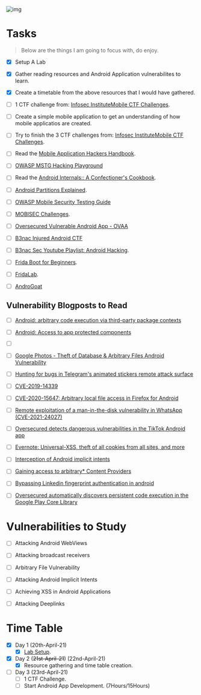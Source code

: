 ![img](https://img.icons8.com/fluent/96/000000/task-planning.png)

# Tasks

> Below are the things I am going to focus with, do enjoy.

- [x] Setup A Lab
- [x] Gather reading resources and Android Application vulnerabilites to learn.
- [x] Create a timetable from the above resources that I would have gathered.
- [ ] 1 CTF challenge from: [Infosec Institute](https://resources.infosecinstitute.com/topic/mobile-ctf-challenge-contest-details-win-1000/)[Mobile CTF Challenges](./ctfs/MobileCTFapps.zip).
- [ ] Create a simple mobile application to get an understanding of how mobile applicatios are created.
- [ ] Try to finish the 3 CTF challenges from: [Infosec Institute](https://resources.infosecinstitute.com/topic/mobile-ctf-challenge-contest-details-win-1000/)[Mobile CTF Challenges](./ctfs/MobileCTFapps.zip).
- [ ] Read the [Mobile Application Hackers Handbook](./books/Mobile_App_Hackers_Handbook.pdf).
- [ ] [OWASP MSTG Hacking Playground](https://github.com/OWASP/MSTG-Hacking-Playground)
- [ ] Read the [Android Internals:: A Confectioner's Cookbook](./books/AIvI-M-RL1.pdf).
- [ ] [Android Partitions Explained](https://www.addictivetips.com/mobile/android-partitions-explained-boot-system-recovery-data-cache-misc/).
- [ ] [OWASP Mobile Security Testing Guide](https://mobile-security.gitbook.io/mobile-security-testing-guide/)
- [ ] [MOBISEC Challenges](https://challs.reyammer.io/challenges).
- [ ] [Oversecured Vulnerable Android App - OVAA](https://github.com/oversecured/ovaa)
- [ ] [B3nac Injured Android CTF](https://github.com/B3nac/InjuredAndroid)
- [ ] [B3nac Sec Youtube Playlist: Android Hacking](https://www.youtube.com/watch?v=YQT-wlMEoJg&list=PLrIM_Ohh4UNNT1vfBGn4FwGzH-k8QqHpt).
- [ ] [Frida Boot for Beginners](https://github.com/leonjza/frida-boot).
- [ ] [FridaLab](https://www.shielder.it/blog/2019/02/fridalab-writeup/).
- [ ] [AndroGoat](https://github.com/satishpatnayak/AndroGoat)


## Vulnerability Blogposts to Read

- [ ] [Android: arbitrary code execution via third-party package contexts](https://blog.oversecured.com/Android-arbitrary-code-execution-via-third-party-package-contexts/)
- [ ] [Android: Access to app protected components](https://blog.oversecured.com/Android-Access-to-app-protected-components/)
- [ ] []()
- [ ] [Google Photos - Theft of Database & Arbitrary Files Android Vulnerability](https://servicenger.com/blog/mobile/google-photos-theft-of-database-arbitrary-files-android-vulnerability/)
- [ ] [Hunting for bugs in Telegram's animated stickers remote attack surface](https://www.shielder.it/blog/2021/02/hunting-for-bugs-in-telegrams-animated-stickers-remote-attack-surface/)
- [ ] [CVE-2019-14339](https://github.com/0x48piraj/CVE-2019-14339)
- [ ] [CVE-2020-15647: Arbitrary local file access in Firefox for Android](https://infosecwriteups.com/firefox-and-how-a-website-could-steal-all-of-your-cookies-581fe4648e8d?gi=24b698148beb)
- [ ] [Remote exploitation of a man-in-the-disk vulnerability in WhatsApp (CVE-2021-24027)](https://census-labs.com/news/2021/04/14/whatsapp-mitd-remote-exploitation-CVE-2021-24027/)
- [ ] [Oversecured detects dangerous vulnerabilities in the TikTok Android app](https://blog.oversecured.com/Oversecured-detects-dangerous-vulnerabilities-in-the-TikTok-Android-app/)
- [ ] [Evernote: Universal-XSS, theft of all cookies from all sites, and more](https://blog.oversecured.com/Evernote-Universal-XSS-theft-of-all-cookies-from-all-sites-and-more/)
- [ ] [Interception of Android implicit intents](https://blog.oversecured.com/Interception-of-Android-implicit-intents/)
- [ ] [Gaining access to arbitrary* Content Providers](https://blog.oversecured.com/Gaining-access-to-arbitrary-Content-Providers/)
- [ ] [Bypassing Linkedin fingerprint authentication in android](https://ciph3r.medium.com/bypassing-linkedin-fingerprint-authentication-in-android-fe7bc55d1adb)
- [ ] [Oversecured automatically discovers persistent code execution in the Google Play Core Library](https://blog.oversecured.com/Oversecured-automatically-discovers-persistent-code-execution-in-the-Google-Play-Core-Library/)


# Vulnerabilities to Study

- [ ] Attacking Android WebViews
- [ ] Attacking broadcast receivers
- [ ] Arbitrary File Vulnerability
- [ ] Attacking Android Implicit Intents
- [ ] Achieving XSS in Android Applications
- [ ] Attacking Deeplinks


# Time Table

- [x] Day 1 (20th-April-21)
	- [x] [Lab Setup](./logs.md).
- [x] Day 2 (~~21st-April-21~~) (22nd-April-21)
	- [x] Resource gathering and time table creation.
- [ ] Day 3 (23rd-April-21)
	- [ ] 1 CTF Challenge.
	- [ ] Start Android App Development. (7Hours/15Hours)

